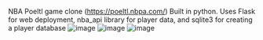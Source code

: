 NBA Poeltl game clone (https://poeltl.nbpa.com/)
Built in python. Uses Flask for web deployment, nba_api library for player data, and sqlite3 for creating a player database
![image](https://github.com/alanw10/NBA-Player-Guessing-Game/assets/53495995/66c7304f-64d8-49ec-be16-b1c561e0ba3e)
![image](https://github.com/alanw10/NBA-Player-Guessing-Game/assets/53495995/473d1a6a-991f-4129-bf72-7906144e7160)
![image](https://github.com/alanw10/NBA-Player-Guessing-Game/assets/53495995/3d99a314-e7d1-4207-b8b9-54625f110d25)
